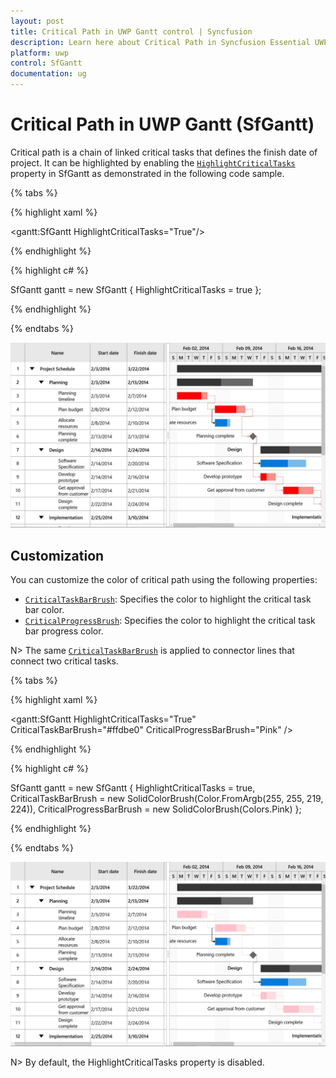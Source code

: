 ```yaml
---
layout: post
title: Critical Path in UWP Gantt control | Syncfusion
description: Learn here about Critical Path in Syncfusion Essential UWP Gantt (SfGantt) Control, its elements, and more.
platform: uwp
control: SfGantt
documentation: ug
---
```


# Critical Path in UWP Gantt (SfGantt)

Critical path is a chain of linked critical tasks that defines the finish date of project. It can be highlighted by enabling the [`HighlightCriticalTasks`](https://help.syncfusion.com/cr/uwp/Syncfusion.UI.Xaml.Gantt.SfGantt.html#Syncfusion_UI_Xaml_Gantt_SfGantt_HighlightCriticalTasksProperty) property in SfGantt as demonstrated in the following code sample.

{% tabs %}

{% highlight xaml %}

<gantt:SfGantt HighlightCriticalTasks="True"/>

{% endhighlight %}

{% highlight c# %}

SfGantt gantt = new SfGantt
{
    HighlightCriticalTasks = true
};

{% endhighlight %}

{% endtabs %}

![UWP Gantt chart with highlighted critical tasks](CriticalPath_images/CriticalPathDefault.jpg)

## Customization

You can customize the color of critical path using the following properties:

* [`CriticalTaskBarBrush`](https://help.syncfusion.com/cr/uwp/Syncfusion.UI.Xaml.Gantt.SfGantt.html#Syncfusion_UI_Xaml_Gantt_SfGantt_CriticalTaskBarBrushProperty): Specifies the color to highlight the critical task bar color.
* [`CriticalProgressBrush`](https://help.syncfusion.com/cr/uwp/Syncfusion.UI.Xaml.Gantt.SfGantt.html#Syncfusion_UI_Xaml_Gantt_SfGantt_CriticalProgressBarBrushProperty): Specifies the color to highlight the critical task bar progress color.

N> The same [`CriticalTaskBarBrush`](https://help.syncfusion.com/cr/uwp/Syncfusion.UI.Xaml.Gantt.SfGantt.html#Syncfusion_UI_Xaml_Gantt_SfGantt_CriticalTaskBarBrushProperty)  is applied to connector lines that connect two critical tasks.

{% tabs %}

{% highlight xaml %}

<gantt:SfGantt HighlightCriticalTasks="True" CriticalTaskBarBrush="#ffdbe0" CriticalProgressBarBrush="Pink" />

{% endhighlight %}

{% highlight c# %}

SfGantt gantt = new SfGantt
    {
        HighlightCriticalTasks = true,
        CriticalTaskBarBrush = new SolidColorBrush(Color.FromArgb(255, 255, 219, 224)),
        CriticalProgressBarBrush = new SolidColorBrush(Colors.Pink)
    };

{% endhighlight %}

{% endtabs %}

![UWP Gantt chart with critical tasks highlighted with custom colors.](CriticalPath_images/CriticalPathCustomization.jpg)

N> By default, the HighlightCriticalTasks property is disabled.
